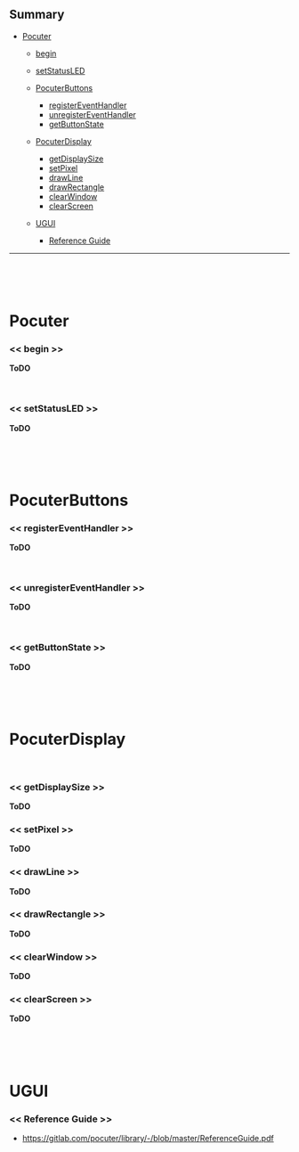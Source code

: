 
Summary
----------
*  [Pocuter](#user)
	*  [begin](#begin)
	*  [setStatusLED](#setStatusLED)

	*  [PocuterButtons](#PocuterButtons)
		*  [registerEventHandler](#registerEventHandler)
		*  [unregisterEventHandler](#unregisterEventHandler)
		*  [getButtonState](#getButtonState)
	
	*  [PocuterDisplay](#PocuterDisplay)
		*  [getDisplaySize](#getDisplaySize)
		*  [setPixel](#setPixel)
		*  [drawLine](#drawLine)
		*  [drawRectangle](#drawRectangle)
		*  [clearWindow](#clearWindow)
		*  [clearScreen](#clearScreen)
	
	*  [UGUI](#UGUI)
		*  [Reference Guide](#ReferenceGuide)



---

<br/><br/><br/>

# <a name="Pocuter"></a>Pocuter

### <a name="begin"></a>**<< begin >>**

**ToDO**

<br/>

### <a name="setStatusLED"></a>**<< setStatusLED >>**

**ToDO**

<br/><br/><br/>

# <a name="PocuterButtons"></a>PocuterButtons

### <a name="registerEventHandler"></a>**<< registerEventHandler >>**

**ToDO**

<br/>

### <a name="unregisterEventHandler"></a>**<< unregisterEventHandler >>**

**ToDO**

<br/>

### <a name="getButtonState"></a>**<< getButtonState >>**

**ToDO**

<br/><br/><br/>

# <a name="PocuterDisplay"></a>PocuterDisplay

<br/>

### <a name="getDisplaySize"></a>**<< getDisplaySize >>**

**ToDO**
<br/>

### <a name="setPixel"></a>**<< setPixel >>**

**ToDO**
<br/>

### <a name="drawLine"></a>**<< drawLine >>**

**ToDO**
<br/>

### <a name="drawRectangle"></a>**<< drawRectangle >>**

**ToDO**
<br/>

### <a name="clearWindow"></a>**<< clearWindow >>**

**ToDO**
<br/>

### <a name="clearScreen"></a>**<< clearScreen >>**

**ToDO**


<br/><br/><br/>

# <a name="UGUI"></a>UGUI

### <a name="ReferenceGuide"></a>**<< Reference Guide >>**

- https://gitlab.com/pocuter/library/-/blob/master/ReferenceGuide.pdf

<br/>
